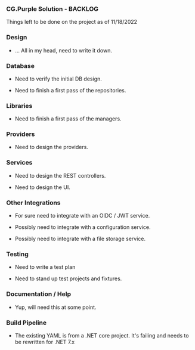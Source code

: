 
### CG.Purple Solution - BACKLOG

Things left to be done on the project as of 11/18/2022

### Design

* ... All in my head, need to write it down.

### Database

* Need to verify the initial DB design.

* Need to finish a first pass of the repositories.

### Libraries

* Need to finish a first pass of the managers.

### Providers

* Need to design the providers.

### Services

* Need to design the REST controllers.

* Need to design the UI.

### Other Integrations

* For sure need to integrate with an OIDC / JWT service.

* Possibly need to integrate with a configuration service.

* Possibly need to integrate with a file storage service.

### Testing

* Need to write a test plan

* Need to stand up test projects and fixtures.

### Documentation / Help

* Yup, will need this at some point.

### Build Pipeline

* The existing YAML is from a .NET core project. It's failing and needs to be rewritten for .NET 7.x



